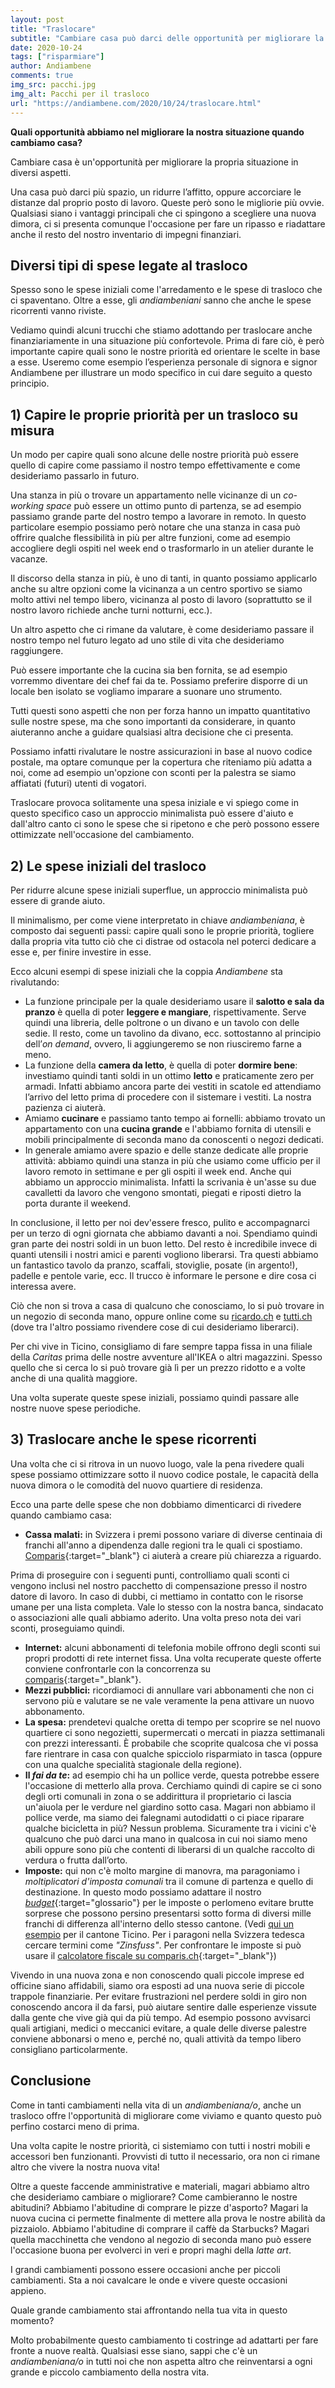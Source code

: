 ```yaml
---
layout: post
title: "Traslocare"
subtitle: "Cambiare casa può darci delle opportunità per migliorare la nostra situazione. Ecco alcuni spunti di cui tenere conto."
date: 2020-10-24
tags: ["risparmiare"]
author: Andiambene
comments: true
img_src: pacchi.jpg
img_alt: Pacchi per il trasloco
url: "https://andiambene.com/2020/10/24/traslocare.html"
---
```


**Quali opportunità abbiamo nel migliorare la nostra situazione quando cambiamo casa?**

Cambiare casa è un'opportunità per migliorare la propria situazione in diversi aspetti.

Una casa può darci più spazio, un ridurre l’affitto, oppure accorciare le distanze dal proprio posto di lavoro. Queste però sono le migliorie più ovvie. Qualsiasi siano i vantaggi principali che ci spingono a scegliere una nuova dimora, ci si presenta comunque l'occasione per fare un ripasso e riadattare anche il resto del nostro inventario di impegni finanziari.

## Diversi tipi di spese legate al trasloco

Spesso sono le spese iniziali come l'arredamento e le spese di trasloco che ci spaventano. Oltre a esse, gli _andiambeniani_ sanno che anche le spese ricorrenti vanno riviste.

Vediamo quindi alcuni trucchi che stiamo adottando per traslocare anche finanziariamente in una situazione più confortevole. Prima di fare ciò, è però importante capire quali sono le nostre priorità ed orientare le scelte in base a esse. Useremo come esempio l’esperienza personale di signora e signor Andiambene per illustrare un modo specifico in cui dare seguito a questo principio.

## 1) Capire le proprie priorità per un trasloco su misura

Un modo per capire quali sono alcune delle nostre priorità può essere quello di capire come passiamo il nostro tempo effettivamente e come desideriamo passarlo in futuro.

Una stanza in più o trovare un appartamento nelle vicinanze di un _co-working space_ può essere un ottimo punto di partenza, se ad esempio passiamo grande parte del nostro tempo a lavorare in remoto. In questo particolare esempio possiamo però notare che una stanza in casa può offrire qualche flessibilità in più per altre funzioni, come ad esempio accogliere degli ospiti nel week end o trasformarlo in un atelier durante le vacanze.

Il discorso della stanza in più, è uno di tanti, in quanto possiamo applicarlo anche su altre opzioni come la vicinanza a un centro sportivo se siamo molto attivi nel tempo libero, vicinanza al posto di lavoro (soprattutto se il nostro lavoro richiede anche turni notturni, ecc.).

Un altro aspetto che ci rimane da valutare, è come desideriamo passare il nostro tempo nel futuro legato ad uno stile di vita che desideriamo raggiungere.

Può essere importante che la cucina sia ben fornita, se ad esempio vorremmo diventare dei chef fai da te. Possiamo preferire disporre di un locale ben isolato se vogliamo imparare a suonare uno strumento.

Tutti questi sono aspetti che non per forza hanno un impatto quantitativo sulle nostre spese, ma che sono importanti da considerare, in quanto aiuteranno anche a guidare qualsiasi altra decisione che ci presenta.

Possiamo infatti rivalutare le nostre assicurazioni in base al nuovo codice postale, ma optare comunque per la copertura che riteniamo più adatta a noi, come ad esempio un'opzione con sconti per la palestra se siamo affiatati (futuri) utenti di vogatori.

Traslocare provoca solitamente una spesa iniziale e vi spiego come in questo specifico caso un approccio minimalista può essere d'aiuto e dall'altro canto ci sono le spese che si ripetono e che però possono essere ottimizzate nell'occasione del cambiamento.

## 2) Le spese iniziali del trasloco

Per ridurre alcune spese iniziali superflue, un approccio minimalista può essere di grande aiuto.

Il minimalismo, per come viene interpretato in chiave _andiambeniana_, è composto dai seguenti passi: capire quali sono le proprie priorità, togliere dalla propria vita tutto ciò che ci distrae od ostacola nel poterci dedicare a esse e, per finire investire in esse.

Ecco alcuni esempi di spese iniziali che la coppia _Andiambene_ sta rivalutando:

- La funzione principale per la quale desideriamo usare il **salotto e sala da pranzo** è quella di poter **leggere e mangiare**, rispettivamente. Serve quindi una libreria, delle poltrone o un divano e un tavolo con delle sedie. Il resto, come un tavolino da divano, ecc. sottostanno al principio dell’_on demand_, ovvero, li aggiungeremo se non riusciremo farne a meno.
- La funzione della **camera da letto**, è quella di poter **dormire bene**: investiamo quindi tanti soldi in un ottimo **letto** e praticamente zero per armadi. Infatti abbiamo ancora parte dei vestiti in scatole ed attendiamo l’arrivo del letto prima di procedere con il sistemare i vestiti. La nostra pazienza ci aiuterà.
- Amiamo **cucinare** e passiamo tanto tempo ai fornelli: abbiamo trovato un appartamento con una **cucina grande** e l'abbiamo fornita di utensili e mobili principalmente di seconda mano da conoscenti o negozi dedicati.
- In generale amiamo avere spazio e delle stanze dedicate alle proprie attività: abbiamo quindi una stanza in più che usiamo come ufficio per il lavoro remoto in settimane e per gli ospiti il week end. Anche qui abbiamo un approccio minimalista. Infatti la scrivania è un'asse su due cavalletti da lavoro che vengono smontati, piegati e riposti dietro la porta durante il weekend.

In conclusione, il letto per noi dev'essere fresco, pulito e accompagnarci per un terzo di ogni giornata che abbiamo davanti a noi. Spendiamo quindi gran parte dei nostri soldi in un buon letto. Del resto è incredibile invece di quanti utensili i nostri amici e parenti vogliono liberarsi. Tra questi abbiamo un fantastico tavolo da pranzo, scaffali, stoviglie, posate (in argento!), padelle e pentole varie, ecc. Il trucco è informare le persone e dire cosa ci interessa avere.

Ciò che non si trova a casa di qualcuno che conosciamo, lo si può trovare in un negozio di seconda mano, oppure online come su [ricardo.ch](https://ricardo.ch/) e [tutti.ch](https://tutti.ch/) (dove tra l'altro possiamo rivendere cose di cui desideriamo liberarci).

Per chi vive in Ticino, consigliamo di fare sempre tappa fissa in una filiale della _Caritas_ prima delle nostre avventure all'IKEA o altri magazzini. Spesso quello che si cerca lo si può trovare già lì per un prezzo ridotto e a volte anche di una qualità maggiore.

Una volta superate queste spese iniziali, possiamo quindi passare alle nostre nuove spese periodiche.

## 3) Traslocare anche le spese ricorrenti

Una volta che ci si ritrova in un nuovo luogo, vale la pena rivedere quali spese possiamo ottimizzare sotto il nuovo codice postale, le capacità della nuova dimora o le comodità del nuovo quartiere di residenza.

Ecco una parte delle spese che non dobbiamo dimenticarci di rivedere quando cambiamo casa:

- **Cassa malati:** in Svizzera i premi possono variare di diverse centinaia di franchi all'anno a dipendenza dalle regioni tra le quali ci spostiamo. [Comparis](https://it.comparis.ch/krankenkassen/grundversicherung/praemien/input){:target="_blank"} ci aiuterà a creare più chiarezza a riguardo.

Prima di proseguire con i seguenti punti, controlliamo quali sconti ci vengono inclusi nel nostro pacchetto di compensazione presso il nostro datore di lavoro. In caso di dubbi, ci mettiamo in contatto con le risorse umane per una lista completa. Vale lo stesso con la nostra banca, sindacato o associazioni alle quali abbiamo aderito. Una volta preso nota dei vari sconti, proseguiamo quindi.

- **Internet:** alcuni abbonamenti di telefonia mobile offrono degli sconti sui propri prodotti di rete internet fissa. Una volta recuperate queste offerte conviene confrontarle con la concorrenza su [comparis](https://it.comparis.ch/telecom/zuhause/default){:target="_blank"}.
- **Mezzi pubblici:** ricordiamoci di annullare vari abbonamenti che non ci servono più e valutare se ne vale veramente la pena attivare un nuovo abbonamento.
- **La spesa:** prendetevi qualche oretta di tempo per scoprire se nel nuovo quartiere ci sono negozietti, supermercati o mercati in piazza settimanali con prezzi interessanti. È probabile che scoprite qualcosa che vi possa fare rientrare in casa con qualche spicciolo risparmiato in tasca (oppure con una qualche specialità stagionale della regione).
- **Il _fai da te_:** ad esempio chi ha un pollice verde, questa potrebbe essere l'occasione di metterlo alla prova. Cerchiamo quindi di capire se ci sono degli orti comunali in zona o se addirittura il proprietario ci lascia un'aiuola per le verdure nel giardino sotto casa. Magari non abbiamo il pollice verde, ma siamo dei falegnami autodidatti o ci piace riparare qualche bicicletta in più? Nessun problema. Sicuramente tra i vicini c'è qualcuno che può darci una mano in qualcosa in cui noi siamo meno abili oppure sono più che contenti di liberarsi di un qualche raccolto di verdura o frutta dall’orto.
- **Imposte:** qui non c'è molto margine di manovra, ma paragoniamo i _moltiplicatori d'imposta comunali_ tra il comune di partenza e quello di destinazione. In questo modo possiamo adattare il nostro [_budget_](/glossario.html#budget){:target="glossario"} per le imposte o perlomeno evitare brutte sorprese che possono persino presentarsi sotto forma di diversi mille franchi di differenza all'interno dello stesso cantone. (Vedi [qui un esempio](https://www4.ti.ch/dfe/dc/sportello/moltiplicatori-comunali/) per il cantone Ticino. Per i paragoni nella Svizzera tedesca cercare termini come _"Zinsfuss"_. Per confrontare le imposte si può usare il [calcolatore fiscale su comparis.ch](https://it.comparis.ch/steuern/steuervergleich/default){:target="_blank"})

Vivendo in una nuova zona e non conoscendo quali piccole imprese ed officine siano affidabili, siamo ora esposti ad una nuova serie di piccole trappole finanziarie. Per evitare frustrazioni nel perdere soldi in giro non conoscendo ancora il da farsi, può aiutare sentire dalle esperienze vissute dalla gente che vive già qui da più tempo. Ad esempio possono avvisarci quali artigiani, medici o meccanici evitare, a quale delle diverse palestre conviene abbonarsi o meno e, perché no, quali attività da tempo libero consigliano particolarmente.

## Conclusione

Come in tanti cambiamenti nella vita di un _andiambeniana/o_, anche un trasloco offre l'opportunità di migliorare come viviamo e quanto questo può perfino costarci meno di prima.

Una volta capite le nostre priorità, ci sistemiamo con tutti i nostri mobili e accessori ben funzionanti. Provvisti di tutto il necessario, ora non ci rimane altro che vivere la nostra nuova vita!

Oltre a queste faccende amministrative e materiali, magari abbiamo altro che desideriamo cambiare o migliorare? Come cambieranno le nostre abitudini? Abbiamo l'abitudine di comprare le pizze d'asporto? Magari la nuova cucina ci permette finalmente di mettere alla prova le nostre abilità da pizzaiolo. Abbiamo l'abitudine di comprare il caffè da Starbucks? Magari quella macchinetta che vendono al negozio di seconda mano può essere l'occasione buona per evolverci in veri e propri maghi della _latte art_.

I grandi cambiamenti possono essere occasioni anche per piccoli cambiamenti. Sta a noi cavalcare le onde e vivere queste occasioni appieno.

Quale grande cambiamento stai affrontando nella tua vita in questo momento?

Molto probabilmente questo cambiamento ti costringe ad adattarti per fare fronte a nuove realtà. Qualsiasi esse siano, sappi che c'è un _andiambeniana/o_ in tutti noi che non aspetta altro che reinventarsi a ogni grande e piccolo cambiamento della nostra vita.
